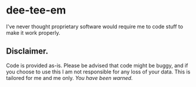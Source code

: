 # dee-tee-em
I've never thought proprietary software would require me to code stuff to make it work properly.


## Disclaimer.

Code is provided as-is. Please be advised that code might be buggy, and if you choose to use this I am not responsible for any loss of your data. This is tailored for me and me only. *You have been warned.*
